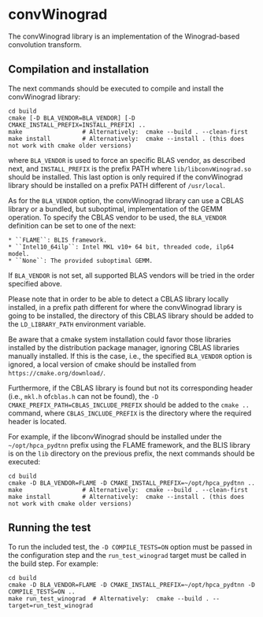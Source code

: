 convWinograd
============

The convWinograd library is an implementation of the Winograd-based convolution transform.


Compilation and installation
----------------------------

The next commands should be executed to compile and install the convWinograd library:

```shell
cd build
cmake [-D BLA_VENDOR=BLA_VENDOR] [-D CMAKE_INSTALL_PREFIX=INSTALL_PREFIX] ..
make                 # Alternatively:  cmake --build . --clean-first
make install         # Alternatively:  cmake --install . (this does not work with cmake older versions)
```

where ``BLA_VENDOR`` is used to force an specific BLAS vendor, as described next, and ``INSTALL_PREFIX`` is the prefix
PATH where ``lib/libconvWinograd.so`` should be installed. This last option is only required if the convWinograd library
should be installed on a prefix PATH different of ``/usr/local``.

As for the ``BLA_VENDOR`` option, the convWinograd library can use a CBLAS library or a bundled, but suboptimal,
implementation of the GEMM operation. To specify the CBLAS vendor to be used, the ``BLA_VENDOR`` definition can be set
to one of the next:

    * ``FLAME``: BLIS framework.
    * ``Intel10_64ilp``: Intel MKL v10+ 64 bit, threaded code, ilp64 model.
    * ``None``: The provided suboptimal GEMM.

If ``BLA_VENDOR`` is not set, all supported BLAS vendors will be tried in the order specified above.

Please note that in order to be able to detect a CBLAS library locally installed, in a prefix path different for where
the convWinograd library is going to be installed, the directory of this CBLAS library should be added to
the ``LD_LIBRARY_PATH`` environment variable.

Be aware that a cmake system installation could favor those libraries installed by the distribution package manager,
ignoring CBLAS libraries manually installed. If this is the case, i.e., the specified ``BLA_VENDOR`` option is ignored,
a local version of cmake should be installed from ``https://cmake.org/download/``.

Furthermore, if the CBLAS library is found but not its corresponding header (i.e., ``mkl.h`` of``cblas.h`` can not be
found), the ``-D CMAKE_PREFIX_PATH=CBLAS_INCLUDE_PREFIX`` should be added to the ``cmake ..``
command, where  ``CBLAS_INCLUDE_PREFIX`` is the directory where the required header is located.

For example, if the libconvWinograd should be installed under the ``~/opt/hpca_pydtnn`` prefix using the FLAME
framework, and the BLIS library is on the ``lib`` directory on the previous prefix, the next commands should be
executed:

```shell
cd build
cmake -D BLA_VENDOR=FLAME -D CMAKE_INSTALL_PREFIX=~/opt/hpca_pydtnn ..
make                 # Alternatively:  cmake --build . --clean-first
make install         # Alternatively:  cmake --install . (this does not work with cmake older versions)
```

Running the test
----------------

To run the included test, the ``-D COMPILE_TESTS=ON`` option must be passed in the configuration step and
the ``run_test_winograd`` target must be called in the build step. For example:

```shell
cd build
cmake -D BLA_VENDOR=FLAME -D CMAKE_INSTALL_PREFIX=~/opt/hpca_pydtnn -D COMPILE_TESTS=ON ..
make run_test_winograd  # Alternatively:  cmake --build . --target=run_test_winograd
```
